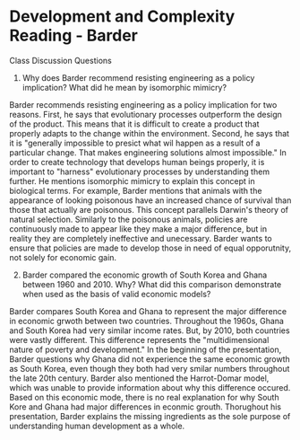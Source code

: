 # Development and Complexity Reading - Barder
Class Discussion Questions 

1. Why does Barder recommend resisting engineering as a policy implication? What did he mean by isomorphic mimicry? 

  Barder recommends resisting engineering as a policy implication for two reasons. First, he says that evolutionary processes outperform the design of the product. This means that it is difficult to create a product that properly adapts to the change within the environment. Second, he says that it is "generally impossible to presict what wil happen as a result of a particular change. That makes engineering solutions almost impossible." In order to create technology that develops human beings properly, it is important to "harness" evolutionary processes by understanding them further. He mentions isomorphic mimicry to explain this concept in biological terms. For example, Barder mentions that animals with the appearance of looking poisonous have an increased chance of survival than those that actually are poisonous. This concept parallels Darwin's theory of natural selection. Similarly to the poisonous animals, policies are continuously made to appear like they make a major difference, but in reality they are completely ineffective and unecessary. Barder wants to ensure that policies are made to develop those in need of equal opporutnity, not solely for economic gain. 
  
2. Barder compared the economic growth of South Korea and Ghana between 1960 and 2010. Why? What did this comparison demonstrate when used as the basis of valid economic models?
  
  Barder compares South Korea and Ghana to represent the major difference in economic grwoth between two countries. Throughout the 1960s, Ghana and South Korea had very similar income rates. But, by 2010, both countries were vastly different. This difference represents the "multidimensional nature of poverty and development." In the beginning of the presentation, Barder questions why Ghana did not experience the same economic growth as South Korea, even though they both had very smilar numbers throughout the late 20th century. Barder also mentioned the Harrot-Domar model, which was unable to provide information about why this difference occured. Based on this economic mode, there is no real explanation for why South Kore and Ghana had major differences in econmic grouth. Thorughout his presentation, Barder explains the missing ingredients as the sole purpose of understanding human development as a whole. 
